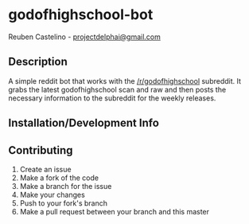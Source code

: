 godofhighschool-bot
================
Reuben Castelino - projectdelphai@gmail.com

Description
--------------
A simple reddit bot that works with the [/r/godofhighschool](http://www.reddit.com/r/godofhighschool) subreddit. It grabs the latest godofhighschool scan and raw and then posts the necessary information to the subreddit for the weekly releases.

Installation/Development Info
--------------

Contributing
-------------

 1. Create an issue
 1. Make a fork of the code
 1. Make a branch for the issue
 1. Make your changes
 1. Push to your fork's branch
 1. Make a pull request between your branch and this master
